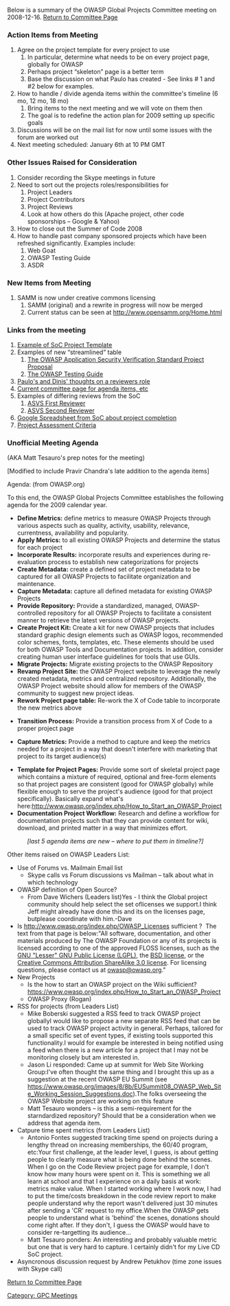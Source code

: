Below is a summary of the OWASP Global Projects Committee meeting on
2008-12-16.
[Return to Committee
Page](http://www.owasp.org/index.php/Global_Projects_and_Tools_Committee)

### Action Items from Meeting

1.  Agree on the project template for every project to use
    1.  In particular, determine what needs to be on every project page,
        globally for OWASP
    2.  Perhaps project “skeleton” page is a better term
    3.  Base the discussion on what Paulo has created - See links \# 1
        and \#2 below for examples.
2.  How to handle / divide agenda items within the committee's timeline
    (6 mo, 12 mo, 18 mo)
    1.  Bring items to the next meeting and we will vote on them then
    2.  The goal is to redefine the action plan for 2009 setting up
        specific goals
3.  Discussions will be on the mail list for now until some issues with
    the forum are worked out
4.  Next meeting scheduled: January 6th at 10 PM GMT

### Other Issues Raised for Consideration

1.  Consider recording the Skype meetings in future
2.  Need to sort out the projects roles/responsibilities for
    1.  Project Leaders
    2.  Project Contributors
    3.  Project Reviews
    4.  Look at how others do this (Apache project, other code
        sponsorships – Google & Yahoo)
3.  How to close out the Summer of Code 2008
4.  How to handle past company sponsored projects which have been
    refreshed significantly. Examples include:
    1.  Web Goat
    2.  OWASP Testing Guide
    3.  ASDR

### New Items from Meeting

1.  SAMM is now under creative commons licensing
    1.  SAMM (original) and a rewrite in progress will now be merged
    2.  Current status can be seen at
        <http://www.opensamm.org/Home.html>

### Links from the meeting

1.  [Example of SoC Project
    Template](http://www.owasp.org/index.php/Project_Information:template_Live_CD_2008_Project)
2.  Examples of new “streamlined” table
    1.  [The OWASP Application Security Verification Standard Project
        Proposal](https://www.owasp.org/index.php/Category:OWASP_Application_Security_Verification_Standard_Project_Proposal)
    2.  [The OWASP Testing
        Guide](https://www.owasp.org/index.php/Project_Information:template_Testing_Guide_3.0)
3.  [Paulo's and Dinis' thoughts on a reviewers
    role](http://owaspsoc2008.wordpress.com/2008/07/15/assessment-guidance/)
4.  [Current committee page for agenda items,
    etc](https://www.owasp.org/index.php/Global_Projects_and_Tools_Committee)
5.  Examples of differing reviews from the SoC
    1.  [ASVS First
        Reviewer](https://www.owasp.org/index.php/Project_Information:template_Application_Security_Verification_Standard_-_Final_Review_-_First_Reviewer_-_D)
    2.  [ASVS Second
        Reviewer](https://www.owasp.org/index.php/Project_Information:template_Application_Security_Verification_Standard_-_Final_Review_-_Second_Reviewer_-_F)
6.  [Google Spreadsheet from SoC about project
    completion](http://spreadsheets.google.com/pub?key=pAX6n7m2zaTVZcudg4_EzXg)
7.  [Project Assessment
    Criteria](https://www.owasp.org/index.php/Category:OWASP_Project_Assessment)

### Unofficial Meeting Agenda

(AKA Matt Tesauro's prep notes for the meeting)

\[Modified to include Pravir Chandra's late addition to the agenda
items\]

Agenda: (from OWASP.org)

To this end, the OWASP Global Projects Committee establishes the
following agenda for the 2009 calendar year.

  - **Define Metrics:** define metrics to measure OWASP Projects through
    various aspects such as quality, activity, usability, relevance,
    currentness, availability and popularity.
  - **Apply Metrics:** to all existing OWASP Projects and determine the
    status for each project
  - **Incorporate Results:** incorporate results and experiences during
    re-evaluation process to establish new categorizations for projects
  - **Create Metadata:** create a defined set of project metadata to be
    captured for all OWASP Projects to facilitate organization and
    maintenance.
  - **Capture Metadata:** capture all defined metadata for existing
    OWASP Projects
  - **Provide Repository:** Provide a standardized, managed,
    OWASP-controlled repository for all OWASP Projects to facilitate a
    consistent manner to retrieve the latest versions of OWASP projects.
  - **Create Project Kit:** Create a kit for new OWASP projects that
    includes standard graphic design elements such as OWASP logos,
    recommended color schemes, fonts, templates, etc. These elements
    should be used for both OWASP Tools and Documentation projects. In
    addition, consider creating human user interface guidelines for
    tools that use GUIs.
  - **Migrate Projects:** Migrate existing projects to the OWASP
    Repository
  - **Revamp Project Site:** the OWASP Project website to leverage the
    newly created metadata, metrics and centralized repository.
    Additionally, the OWASP Project website should allow for members of
    the OWASP community to suggest new project ideas.
  - **Rework Project page table:** Re-work the X of Code table to
    incorporate the new metrics above

<!-- end list -->

  - **Transition Process:** Provide a transition process from X of Code
    to a proper project page

<!-- end list -->

  - **Capture Metrics:** Provide a method to capture and keep the
    metrics needed for a project in a way that doesn't interfere with
    marketing that project to its target audience(s)

<!-- end list -->

  - **Template for Project Pages:** Provide some sort of skeletal
    project page which contains a mixture of required, optional and
    free-form elements so that project pages are consistent (good for
    OWASP globally) while flexible enough to serve the project's
    audience (good for that project specifically). Basically expand
    what's
    here:<http://www.owasp.org/index.php/How_to_Start_an_OWASP_Project>
  - **Documentation Project Workflow:** Research and define a workflow
    for documentation projects such that they can provide content for
    wiki, download, and printed matter in a way that minimizes effort.

<center>

*\[last 5 agenda items are new – where to put them in timeline?\]*

</center>

Other items raised on OWASP Leaders List:

  - Use of Forums vs. Mailmain Email list
      - Skype calls vs Forum discussions vs Mailman – talk about what in
        which technology
  - OWASP definition of Open Source?
      - From Dave Wichers (Leaders list)Yes - I think the Global project
        community should help select the set oflicenses we support.I
        think Jeff might already have done this and its on the licenses
        page, butplease coordinate with him.-Dave
  - Is <http://www.owasp.org/index.php/OWASP_Licenses> sufficient ?  The
    text from that page is below:"All software, documentation, and other
    materials produced by The OWASP Foundation or any of its projects is
    licensed according to one of the approved FLOSS licenses, such as
    the [GNU "Lesser" GNU Public License
    (LGPL)](http://www.gnu.org/copyleft/lesser.html), the [BSD
    license](http://en.wikipedia.org/wiki/BSD_license), or the [Creative
    Commons Attribution ShareAlike 3.0
    license](http://creativecommons.org/licenses/by-sa/3.0/). For
    licensing questions, please contact us at <owasp@owasp.org>."
  - New Projects
      - Is the how to start an OWASP project on the Wiki
        sufficient?https://www.owasp.org/index.php/How_to_Start_an_OWASP_Project
      - OWASP Proxy (Rogan)
  - RSS for projects (from Leaders List)
      - Mike Boberski suggested a RSS feed to track OWASP project
        globallyI would like to propose a new separate RSS feed that can
        be used to track OWASP project activity in general. Perhaps,
        tailored for a small specific set of event types, if existing
        tools supported this functionality.I would for example be
        interested in being notified using a feed when there is a new
        article for a project that I may not be monitoring closely but
        am interested in.
      - Jason Li responded: Came up at summit for Web Site Working
        Group:I've often thought the same thing and I brought this up as
        a suggestion at the recent OWASP EU Summit (see
        <https://www.owasp.org/images/8/8b/EUSummit08_OWASP_Web_Site_Working_Session_Suggestions.doc>).The
        folks overseeing the OWASP Website project are working on this
        feature
      - Matt Tesauro wonders – is this a semi-requirement for the
        starndardized repository? Should that be a consideration when we
        address that agenda item.
  - Catpure time spent metrics (from Leaders List)
      - Antonio Fontes suggested tracking time spend on projects during
        a lengthy thread on increasing memberships, the 60/40 program,
        etc:Your first challenge, at the leader level, I guess, is about
        getting people to clearly measure what is being done behind the
        scenes. When I go on the Code Review project page for example, I
        don't know how many hours were spent on it. This is something we
        all learn at school and that I experience on a daily basis at
        work: metrics make value. When I started working where I work
        now, I had to put the time/costs breakdown in the code review
        report to make people understand why the report wasn't delivered
        just 30 minutes after sending a 'CR' request to my office.When
        the OWASP gets people to understand what is 'behind' the scenes,
        donations should come right after. If they don't, I guess the
        OWASP would have to consider re-targetting its audience...
      - Matt Tesauro ponders: An interesting and probably valuable
        metric but one that is very hard to capture. I certainly didn't
        for my Live CD SoC project.
  - Asyncronous discussion request by Andrew Petukhov (time zone issues
    with Skype call)

[Return to Committee
Page](http://www.owasp.org/index.php/Global_Projects_and_Tools_Committee)

[Category: GPC Meetings](Category:_GPC_Meetings "wikilink")
